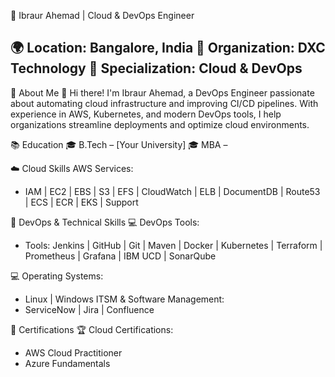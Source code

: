 🚀 Ibraur Ahemad | Cloud & DevOps Engineer

🌍 Location: Bangalore, India
🏢 Organization: DXC Technology
📌 Specialization: Cloud & DevOps
--------------------------------------

📜 About Me
👋 Hi there! I'm Ibraur Ahemad, a DevOps Engineer passionate about automating cloud infrastructure and improving CI/CD pipelines. With experience in AWS, Kubernetes, and modern DevOps tools, I help organizations streamline deployments and optimize cloud environments.

📚 Education
🎓 B.Tech – [Your University]
🎓 MBA – 

☁️ Cloud Skills
AWS Services:
 - IAM | EC2 | EBS | S3 | EFS | CloudWatch | ELB | DocumentDB | Route53 | ECS | ECR | EKS | Support

🔧 DevOps & Technical Skills
💻 DevOps Tools:
 - Tools: Jenkins | GitHub | Git | Maven | Docker | Kubernetes | Terraform | Prometheus | Grafana | IBM UCD | SonarQube

💻 Operating Systems:
  - Linux | Windows 
  ITSM & Software Management:
  - ServiceNow | Jira | Confluence


📜 Certifications
🏆 Cloud Certifications:
 - AWS Cloud Practitioner
 - Azure Fundamentals
